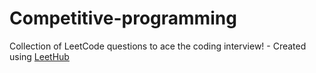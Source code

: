 # Competitive-programming
Collection of LeetCode questions to ace the coding interview! - Created using [LeetHub](https://github.com/QasimWani/LeetHub)
